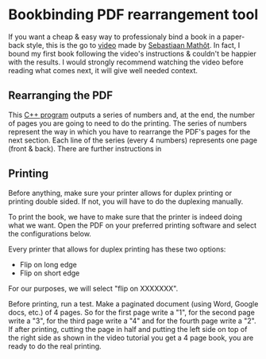 # Bookbinding PDF rearrangement tool
If you want a cheap & easy way to professionaly bind a book in a paper-back style, this is the go to [video](https://www.youtube.com/watch?v=cifj5UYQDZE&list=WL&index=16) made by [Sebastiaan Mathôt](https://www.youtube.com/c/SebastiaanMath%C3%B4t). In fact, I bound my first book following the video's instructions & couldn't be happier with the results. I would strongly recommend watching the video before reading what comes next, it will give well needed context.

## Rearranging the PDF
This [C++ program]() outputs a series of numbers and, at the end, the number of pages you are going to need to do the printing. The series of numbers represent the way in which you have to rearrange the PDF's pages for the next section. Each line of the series (every 4 numbers) represents one page (front & back). There are further instructions in 

## Printing
Before anything, make sure your printer allows for duplex printing or printing double sided. If not, you will have to do the duplexing manually. 

To print the book, we have to make sure that the printer is indeed doing what we want. Open the PDF on your preferred printing software and select the configurations below.

Every printer that allows for duplex printing has these two options:
- Flip on long edge
- Flip on short edge

For our purposes, we will select "flip on XXXXXXX". 

Before printing, run a test. Make a paginated document (using Word, Google docs, etc.) of 4 pages. So for the first page write a "1", for the second page write a "3", for the third page write a "4" and for the fourth page write a "2". If after printing, cutting the page in half and putting the left side on top of the right side as shown in the video tutorial you get a 4 page book, you are ready to do the real printing.




